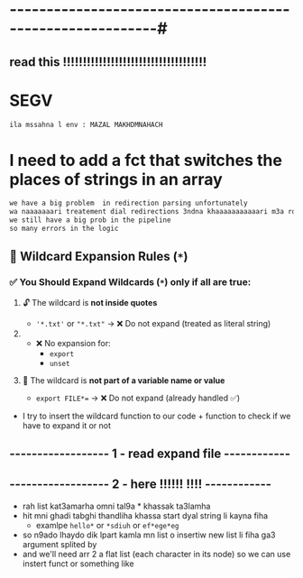 # ----------------------------------------------------------#


## read this !!!!!!!!!!!!!!!!!!!!!!!!!!!!!!!!!!!!

# SEGV
    ila mssahna l env : MAZAL MAKHDMNAHACH

# I need to add a fct that switches the places of strings in an array

```bash
we have a big problem  in redirection parsing unfortunately 
wa naaaaaaari treatement dial redirections 3ndna khaaaaaaaaaaari m3a ro7o waaaaaaaaa3 
we still have a big prob in the pipeline 
so many errors in the logic
```


## 📌 Wildcard Expansion Rules (`*`)

### ✅ You Should Expand Wildcards (`*`) **only if all are true**:

1. 🔓 The wildcard is **not inside quotes**  
   - `'*.txt'` or `"*.txt"` → ❌ Do not expand (treated as literal string)

2. - ❌ No expansion for:  
     - `export`
     - `unset`

3. 🧬 The wildcard is **not part of a variable name or value**  
   - `export FILE*=` → ❌ Do not expand (already handled ✅)

- I try to insert the wildcard function to our code + function to check if we have to expand it or not

## ------------------ 1 - read expand file ------------

## ------------------ 2 - here !!!!!! !!!! ------------

   - rah list kat3amarha omni tal9a * khassak ta3lamha
   - hit mni ghadi tabghi thandliha khassa start dyal string li kayna fiha 
      - examlpe `hello*` or `*sdiuh` or `ef*ege*eg`
   - so n9ado lhaydo dik lpart kamla mn list o insertiw new list li fiha ga3 argument splited by ` `
   - and we'll need arr 2 a flat list (each character in its node) so we can use instert funct or something like